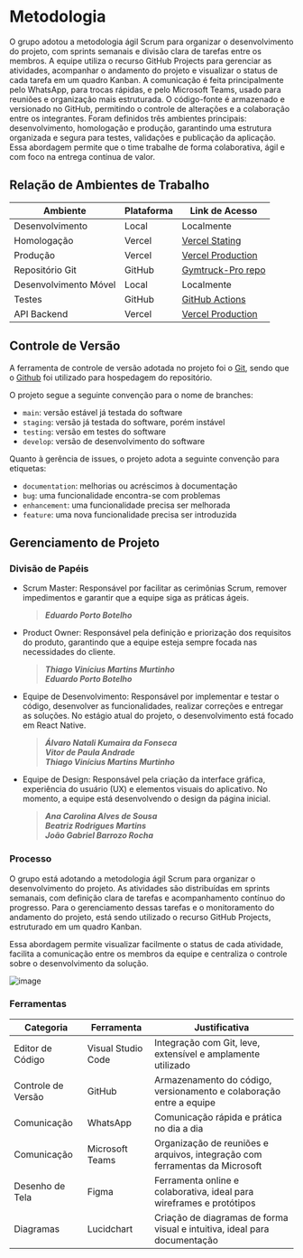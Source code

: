 
# Metodologia

O grupo adotou a metodologia ágil Scrum para organizar o desenvolvimento do projeto, com sprints semanais e divisão clara de tarefas entre os membros. A equipe utiliza o recurso GitHub Projects para gerenciar as atividades, acompanhar o andamento do projeto e visualizar o status de cada tarefa em um quadro Kanban. A comunicação é feita principalmente pelo WhatsApp, para trocas rápidas, e pelo Microsoft Teams, usado para reuniões e organização mais estruturada. O código-fonte é armazenado e versionado no GitHub, permitindo o controle de alterações e a colaboração entre os integrantes. Foram definidos três ambientes principais: desenvolvimento, homologação e produção, garantindo uma estrutura organizada e segura para testes, validações e publicação da aplicação. Essa abordagem permite que o time trabalhe de forma colaborativa, ágil e com foco na entrega contínua de valor.

## Relação de Ambientes de Trabalho

| Ambiente            | Plataforma        | Link de Acesso                       |
|---------------------|-------------------|--------------------------------------|
| Desenvolvimento     |     Local         |              Localmente              |
| Homologação         |   Vercel          | [Vercel Stating](vercel.com)         |
| Produção            |   Vercel          |  [Vercel Production](vercel.com)     |
| Repositório Git     | GitHub            |[Gymtruck-Pro repo](https://github.com/ICEI-PUC-Minas-PMV-ADS/pmv-ads-2025-1-e3-proj-mov-t2-gymtrack-pro)|
| Desenvolvimento Móvel |  Local          |              Localmente              |
| Testes              | GitHub            |[GitHub Actions](https://github.com/ICEI-PUC-Minas-PMV-ADS/pmv-ads-2025-1-e3-proj-mov-t2-gymtrack-pro/actions/new)|
| API Backend         |   Vercel          |[Vercel Production](vercel.com)                 |

## Controle de Versão

A ferramenta de controle de versão adotada no projeto foi o
[Git](https://git-scm.com/), sendo que o [Github](https://github.com)
foi utilizado para hospedagem do repositório.

O projeto segue a seguinte convenção para o nome de branches:

- `main`: versão estável já testada do software
- `staging`: versão já testada do software, porém instável
- `testing`: versão em testes do software
- `develop`: versão de desenvolvimento do software

Quanto à gerência de issues, o projeto adota a seguinte convenção para
etiquetas:

- `documentation`: melhorias ou acréscimos à documentação
- `bug`: uma funcionalidade encontra-se com problemas
- `enhancement`: uma funcionalidade precisa ser melhorada
- `feature`: uma nova funcionalidade precisa ser introduzida


## Gerenciamento de Projeto

### Divisão de Papéis

- Scrum Master: Responsável por facilitar as cerimônias Scrum, remover impedimentos e garantir que a equipe siga as práticas ágeis.
   >***Eduardo Porto Botelho***</br>

- Product Owner: Responsável pela definição e priorização dos requisitos do produto, garantindo que a equipe esteja sempre focada nas necessidades do cliente.
  >***Thiago Vinícius Martins Murtinho***</br>
  >***Eduardo Porto Botelho***</br>

- Equipe de Desenvolvimento: Responsável por implementar e testar o código, desenvolver as funcionalidades, realizar correções e entregar as soluções. No estágio atual do projeto, o desenvolvimento está focado em React Native.
   >***Álvaro Natali Kumaira da Fonseca</br>
   Vitor de Paula Andrade***</br>
   >***Thiago Vinícius Martins Murtinho***</br>

- Equipe de Design: Responsável pela criação da interface gráfica, experiência do usuário (UX) e elementos visuais do aplicativo. No momento, a equipe está desenvolvendo o design da página inicial.</br>
   >***Ana Carolina Alves de Sousa </br>
   >Beatriz Rodrigues Martins***</br>
   >***João Gabriel Barrozo Rocha***</br>

### Processo

O grupo está adotando a metodologia ágil Scrum para organizar o desenvolvimento do projeto. As atividades são distribuídas em sprints semanais, com definição clara de tarefas e acompanhamento contínuo do progresso. Para o gerenciamento dessas tarefas e o monitoramento do andamento do projeto, está sendo utilizado o recurso GitHub Projects, estruturado em um quadro Kanban.

Essa abordagem permite visualizar facilmente o status de cada atividade, facilita a comunicação entre os membros da equipe e centraliza o controle sobre o desenvolvimento da solução.

![image](https://github.com/user-attachments/assets/dfaa5d3c-4a06-4536-aee2-96e3c319a489)


### Ferramentas

| Categoria               | Ferramenta         | Justificativa                                                               |
|------------------------|--------------------|-----------------------------------------------------------------------------|
| Editor de Código        | Visual Studio Code | Integração com Git, leve, extensível e amplamente utilizado                |
| Controle de Versão      | GitHub             | Armazenamento do código, versionamento e colaboração entre a equipe        |
| Comunicação             | WhatsApp           | Comunicação rápida e prática no dia a dia                                  |
| Comunicação             | Microsoft Teams    | Organização de reuniões e arquivos, integração com ferramentas da Microsoft|
| Desenho de Tela         | Figma              | Ferramenta online e colaborativa, ideal para wireframes e protótipos       |
| Diagramas               | Lucidchart         | Criação de diagramas de forma visual e intuitiva, ideal para documentação   |
